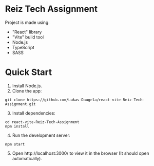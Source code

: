 # Reiz Tech Assignment
Project is made using:
- "React" library
- "Vite" build tool
- Node.js
- TypeScript
- SASS

# Quick Start
1. Install Node.js.
2. Clone the app:
```
git clone https://github.com/Lukas-Daugela/react-vite-Reiz-Tech-Assignment.git
```
3. Install dependencies:
```
cd react-vite-Reiz-Tech-Assignment
npm install
```
4. Run the development server:
```
npm start
```
5. Open http://localhost:3000/ to view it in the browser (It should open automatically).
